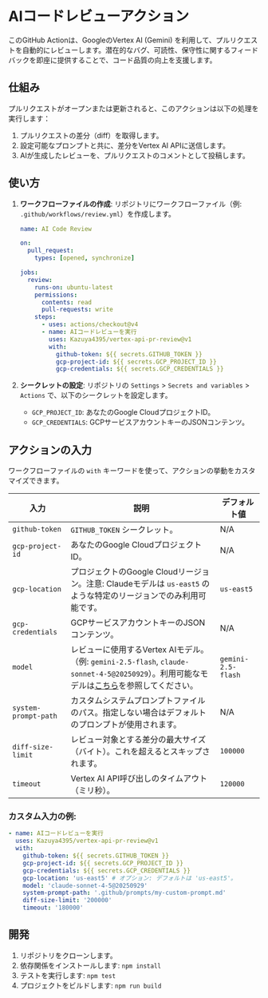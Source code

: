 # AIコードレビューアクション

このGitHub Actionは、GoogleのVertex AI (Gemini) を利用して、プルリクエストを自動的にレビューします。潜在的なバグ、可読性、保守性に関するフィードバックを即座に提供することで、コード品質の向上を支援します。

## 仕組み

プルリクエストがオープンまたは更新されると、このアクションは以下の処理を実行します：

1.  プルリクエストの差分（diff）を取得します。
2.  設定可能なプロンプトと共に、差分をVertex AI APIに送信します。
3.  AIが生成したレビューを、プルリクエストのコメントとして投稿します。

## 使い方

1.  **ワークフローファイルの作成**: リポジトリにワークフローファイル（例: `.github/workflows/review.yml`）を作成します。

    ```yaml
    name: AI Code Review

    on:
      pull_request:
        types: [opened, synchronize]

    jobs:
      review:
        runs-on: ubuntu-latest
        permissions:
          contents: read
          pull-requests: write
        steps:
          - uses: actions/checkout@v4
          - name: AIコードレビューを実行
            uses: Kazuya4395/vertex-api-pr-review@v1
            with:
              github-token: ${{ secrets.GITHUB_TOKEN }}
              gcp-project-id: ${{ secrets.GCP_PROJECT_ID }}
              gcp-credentials: ${{ secrets.GCP_CREDENTIALS }}
    ```

2.  **シークレットの設定**: リポジトリの `Settings` > `Secrets and variables` > `Actions` で、以下のシークレットを設定します。
    - `GCP_PROJECT_ID`: あなたのGoogle CloudプロジェクトID。
    - `GCP_CREDENTIALS`: GCPサービスアカウントキーのJSONコンテンツ。

## アクションの入力

ワークフローファイルの `with` キーワードを使って、アクションの挙動をカスタマイズできます。

| 入力                 | 説明                                                                                                                                                                                                                    | デフォルト値       |
| -------------------- | ----------------------------------------------------------------------------------------------------------------------------------------------------------------------------------------------------------------------- | ------------------ |
| `github-token`       | `GITHUB_TOKEN` シークレット。                                                                                                                                                                                           | N/A                |
| `gcp-project-id`     | あなたのGoogle CloudプロジェクトID。                                                                                                                                                                                    | N/A                |
| `gcp-location`       | プロジェクトのGoogle Cloudリージョン。注意: Claudeモデルは `us-east5` のような特定のリージョンでのみ利用可能です。                                                                                                      | `us-east5`         |
| `gcp-credentials`    | GCPサービスアカウントキーのJSONコンテンツ。                                                                                                                                                                             | N/A                |
| `model`              | レビューに使用するVertex AIモデル。（例: `gemini-2.5-flash`, `claude-sonnet-4-5@20250929`）。利用可能なモデルは[こちら](https://cloud.google.com/vertex-ai/generative-ai/docs/learn/model-versions)を参照してください。 | `gemini-2.5-flash` |
| `system-prompt-path` | カスタムシステムプロンプトファイルのパス。指定しない場合はデフォルトのプロンプトが使用されます。                                                                                                                        | N/A                |
| `diff-size-limit`    | レビュー対象とする差分の最大サイズ（バイト）。これを超えるとスキップされます。                                                                                                                                          | `100000`           |
| `timeout`            | Vertex AI API呼び出しのタイムアウト（ミリ秒）。                                                                                                                                                                         | `120000`           |

### カスタム入力の例:

```yaml
- name: AIコードレビューを実行
  uses: Kazuya4395/vertex-api-pr-review@v1
  with:
    github-token: ${{ secrets.GITHUB_TOKEN }}
    gcp-project-id: ${{ secrets.GCP_PROJECT_ID }}
    gcp-credentials: ${{ secrets.GCP_CREDENTIALS }}
    gcp-location: 'us-east5' # オプション: デフォルトは 'us-east5'。
    model: 'claude-sonnet-4-5@20250929'
    system-prompt-path: '.github/prompts/my-custom-prompt.md'
    diff-size-limit: '200000'
    timeout: '180000'
```

## 開発

1.  リポジトリをクローンします。
2.  依存関係をインストールします: `npm install`
3.  テストを実行します: `npm test`
4.  プロジェクトをビルドします: `npm run build`
